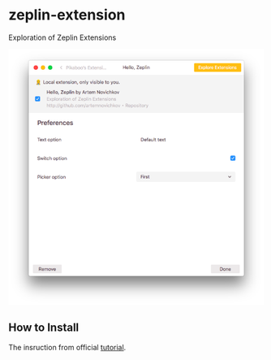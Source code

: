 # zeplin-extension
Exploration of Zeplin Extensions

<p align="center">
<img src=".github/screenshot.png" />
</p>

## How to Install

The insruction from official [tutorial](https://github.com/zeplin/zeplin-extension-documentation/blob/master/tutorial.md#adding-a-local-extension).
